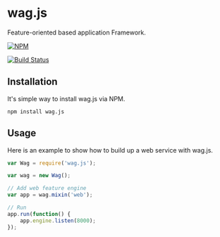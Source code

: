 wag.js
======

Feature-oriented based application Framework.

[![NPM](https://nodei.co/npm/wag.js.png)](https://nodei.co/npm/wag.js/)

[![Build Status](http://img.shields.io/travis/cfsghost/wag.js.svg?style=flat)](https://travis-ci.org/cfsghost/wag.js)

Installation
-

It's simple way to install wag.js via NPM.

```
npm install wag.js
```

Usage
-

Here is an example to show how to build up a web service with wag.js.

```javascript
var Wag = require('wag.js');

var wag = new Wag();

// Add web feature engine
var app = wag.mixin('web');

// Run
app.run(function() {
	app.engine.listen(8000);
});
```
